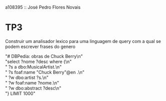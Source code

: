 
a108395 :: José Pedro Flores Novais

# TP3



Construir um analisador lexico para uma linguagem de query com a qual se podem escrever frases do genero

"# DBPedia: obras de Chuck Berry\n" \
        "select ?nome ?desc where {\n" \
        " ?s a dbo:MusicalArtist.\n" \
        " ?s foaf:name \"Chuck Berry\"@en .\n" \
        " ?w dbo:artist ?s.\n" \
        " ?w foaf:name ?nome.\n" \
        " ?w dbo:abstract ?desc\n" \
        "} LIMIT 1000"


